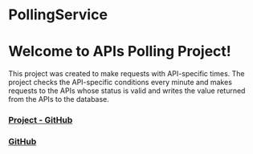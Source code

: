 # PollingService

# Welcome to APIs Polling Project!

This project was created to make requests with API-specific times. The project checks the API-specific conditions every minute and makes requests to the APIs whose status is valid and writes the value returned from the APIs to the database.
###  [Project - GitHub](https://github.com/ayhanberk/Polling-Service-for-APIs)
### [GitHub]( https://github.com/ayhanberk)
